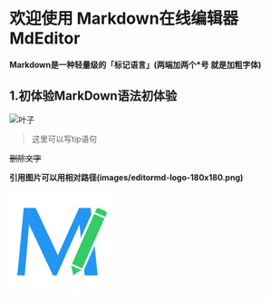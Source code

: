 #  欢迎使用 Markdown在线编辑器 MdEditor

**Markdown是一种轻量级的「标记语言」(两端加两个*号 就是加粗字体)**



## 1.初体验MarkDown语法初体验



<img src="https://pc1.gtimg.com/guanjia/images/60/67/6067f2823a7131d047685dc4b9475a34.jpg" alt="叶子" style="zoom:100%;" />

> 这里可以写tip语句

~~删除文字~~



**引用图片可以用相对路径(images/editormd-logo-180x180.png)**

![图片](images/editormd-logo-180x180.png)

